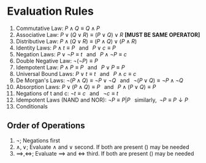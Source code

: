 # Evaluation Rules
1. Commutative Law: $P \land Q \equiv Q \land P$
2. Associative Law: $P \lor (Q \lor R) \equiv (P \lor Q) \lor R$ **[MUST BE SAME OPERATOR]**
3. Distributive Law: $P \land (Q \lor R) \equiv (P \land Q) \lor (P \land R)$
4. Identity Laws: $P \land t \equiv P \;\;\; \text{and} \;\;\; P \lor c \equiv P$
5. Negation Laws: $P \lor \lnot P \equiv t \;\;\; \text{and} \;\;\; P \land \lnot P \equiv c$
6. Double Negative Law: $\lnot (\lnot P) \equiv P$
7. Idempotent Law: $P \land P \equiv P \;\;\; \text{and} \;\;\; P \lor P \equiv P$
8. Universal Bound Laws: $P \lor t \equiv t \;\;\; \text{and} \;\;\; P \land c \equiv c$
9. De Morgan's Laws: $\lnot (P \land Q) \equiv \lnot P \lor \lnot Q \;\;\; \text{and} \;\;\; \lnot (P \lor Q) \equiv \lnot P \land \lnot Q$
10. Absorption Laws: $P \lor (P\land Q) \equiv P \;\;\; \text{and} \;\;\; P \land (P\lor Q) \equiv P$
11.  Negations of t and c: $\lnot t \equiv c \;\;\; \text{and} \;\;\; \lnot c \equiv t$
12.  Idempotent Laws (NAND and NOR): $\lnot P \equiv P | P \;\; \text{ similarly,}\;\; \lnot P \equiv P \downarrow P$
13.  Conditionals

## Order of Operations
1. $\lnot$; Negations first
2. $\land , \lor$; Evaluate $\land$ and $\lor$ second. If both are present () may be needed
3. $\implies , \iff$; Evaluate $\implies$ and $\iff$ third. If both are present () may be needed





